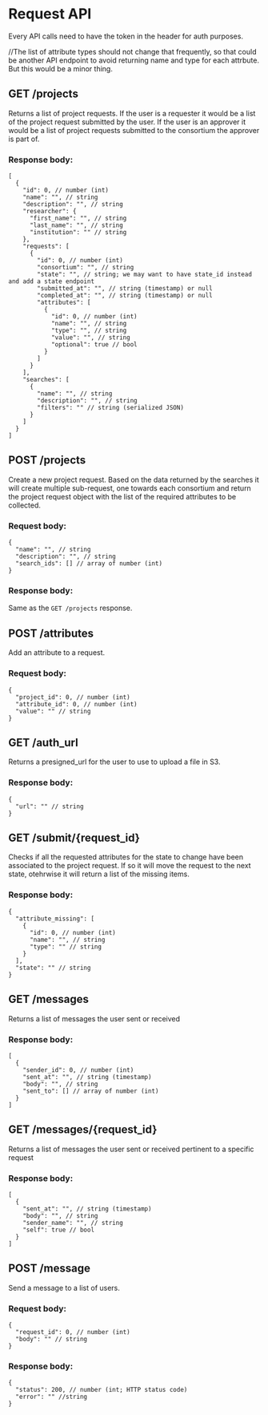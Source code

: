# Request API

Every API calls need to have the token in the header for auth purposes.

//The list of attribute types should not change that frequently, so that could be another API endpoint to avoid returning name and type for each attrbute. But this would be a minor thing.

## GET /projects

Returns a list of project requests. If the user is a requester it would be a list of the project request submitted by the user. If the user is an approver it would be a list of project requests submitted to the consortium the approver is part of.

### Response body:

```jsonc
[
  {
    "id": 0, // number (int)
    "name": "", // string
    "description": "", // string
    "researcher": {
      "first_name": "", // string
      "last_name": "", // string
      "institution": "" // string
    },
    "requests": [
      {
        "id": 0, // number (int)
        "consortium": "", // string
        "state": "", // string; we may want to have state_id instead and add a state endpoint
        "submitted_at": "", // string (timestamp) or null
        "completed_at": "", // string (timestamp) or null
        "attributes": [
          {
            "id": 0, // number (int)
            "name": "", // string
            "type": "", // string
            "value": "", // string
            "optional": true // bool
          }
        ]
      }
    ],
    "searches": [
      {
        "name": "", // string
        "description": "", // string
        "filters": "" // string (serialized JSON)
      }
    ]
  }
]
```

## POST /projects

Create a new project request. Based on the data returned by the searches it will create multiple sub-request, one towards each consortium and return the project request object with the list of the required attributes to be collected.

### Request body:

```jsonc
{
  "name": "", // string
  "description": "", // string
  "search_ids": [] // array of number (int)
}
```

### Response body:

Same as the `GET /projects` response.

## POST /attributes

Add an attribute to a request.

### Request body:

```jsonc
{
  "project_id": 0, // number (int)
  "attribute_id": 0, // number (int)
  "value": "" // string
}
```

## GET /auth_url

Returns a presigned_url for the user to use to upload a file in S3.

### Response body:

```jsonc
{
  "url": "" // string
}
```

## GET /submit/{request_id}

Checks if all the requested attributes for the state to change have been associated to the project request. If so it will move the request to the next state, otehrwise it will return a list of the missing items.

### Response body:

```jsonc
{
  "attribute_missing": [
    {
      "id": 0, // number (int)
      "name": "", // string
      "type": "" // string
    }
  ],
  "state": "" // string
}
```

## GET /messages

Returns a list of messages the user sent or received

### Response body:

```jsonc
[
  {
    "sender_id": 0, // number (int)
    "sent_at": "", // string (timestamp)
    "body": "", // string
    "sent_to": [] // array of number (int)
  }
]
```

## GET /messages/{request_id}

Returns a list of messages the user sent or received pertinent to a specific request

### Response body:

```jsonc
[
  {
    "sent_at": "", // string (timestamp)
    "body": "", // string
    "sender_name": "", // string
    "self": true // bool
  }
]
```

## POST /message

Send a message to a list of users.

### Request body:

```jsonc
{
  "request_id": 0, // number (int)
  "body": "" // string
}
```

### Response body:

```jsonc
{
  "status": 200, // number (int; HTTP status code)
  "error": "" //string
}
```
